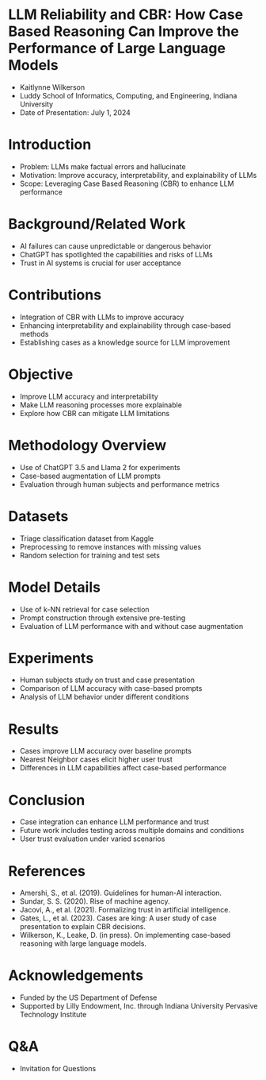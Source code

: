 # LLM Reliability and CBR: How Case Based Reasoning Can Improve the Performance of Large Language Models

- Kaitlynne Wilkerson
- Luddy School of Informatics, Computing, and Engineering, Indiana University
- Date of Presentation: July 1, 2024

# Introduction

- Problem: LLMs make factual errors and hallucinate
- Motivation: Improve accuracy, interpretability, and explainability of LLMs
- Scope: Leveraging Case Based Reasoning (CBR) to enhance LLM performance

# Background/Related Work

- AI failures can cause unpredictable or dangerous behavior
- ChatGPT has spotlighted the capabilities and risks of LLMs
- Trust in AI systems is crucial for user acceptance

# Contributions

- Integration of CBR with LLMs to improve accuracy
- Enhancing interpretability and explainability through case-based methods
- Establishing cases as a knowledge source for LLM improvement

# Objective

- Improve LLM accuracy and interpretability
- Make LLM reasoning processes more explainable
- Explore how CBR can mitigate LLM limitations

# Methodology Overview

- Use of ChatGPT 3.5 and Llama 2 for experiments
- Case-based augmentation of LLM prompts
- Evaluation through human subjects and performance metrics

# Datasets

- Triage classification dataset from Kaggle
- Preprocessing to remove instances with missing values
- Random selection for training and test sets

# Model Details

- Use of k-NN retrieval for case selection
- Prompt construction through extensive pre-testing
- Evaluation of LLM performance with and without case augmentation

# Experiments

- Human subjects study on trust and case presentation
- Comparison of LLM accuracy with case-based prompts
- Analysis of LLM behavior under different conditions

# Results

- Cases improve LLM accuracy over baseline prompts
- Nearest Neighbor cases elicit higher user trust
- Differences in LLM capabilities affect case-based performance

# Conclusion

- Case integration can enhance LLM performance and trust
- Future work includes testing across multiple domains and conditions
- User trust evaluation under varied scenarios

# References

- Amershi, S., et al. (2019). Guidelines for human-AI interaction.
- Sundar, S. S. (2020). Rise of machine agency.
- Jacovi, A., et al. (2021). Formalizing trust in artificial intelligence.
- Gates, L., et al. (2023). Cases are king: A user study of case presentation to explain CBR decisions.
- Wilkerson, K., Leake, D. (in press). On implementing case-based reasoning with large language models.

# Acknowledgements

- Funded by the US Department of Defense
- Supported by Lilly Endowment, Inc. through Indiana University Pervasive Technology Institute

# Q&A

- Invitation for Questions
